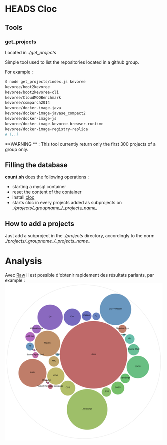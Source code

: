 # HEADS Cloc
## Tools
### get_projects
Located in *./get_projects*

Simple tool used to list the repositories located in a github group.

For example :
```bash
$ node get_projects/index.js kevoree
kevoree/boot2kevoree
kevoree/boot2kevoree-cli
kevoree/CloudMOOBenchmark
kevoree/comparch2014
kevoree/docker-image-java
kevoree/docker-image-javase_compact2
kevoree/docker-image-js
kevoree/docker-image-kevoree-browser-runtime
kevoree/docker-image-registry-replica
# [..]
```

**WARNING ** : This tool currently return only the first 300 projects of a group only.

## Filling the database
**count.sh** does the following operations :
 * starting a mysql container
 * reset the content of the container
 * install [cloc](http://cloc.sourceforge.net/)
 * starts cloc in every projects added as subprojects on *./projects/\_groupname\_/\_projects\_name_*

## How to add a projects
Just add a subproject in the *./projects* directory, accordingly to the norm *./projects/\_groupname\_/\_projects\_name_*

# Analysis
Avec [Raw](http://raw.densitydesign.org/) il est possible d'obtenir rapidement des résultats parlants, par example :
![Distribution par langages](example.svg)